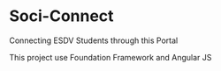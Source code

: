 # Soci-Connect
Connecting ESDV Students through this Portal

This project use Foundation Framework and Angular JS
